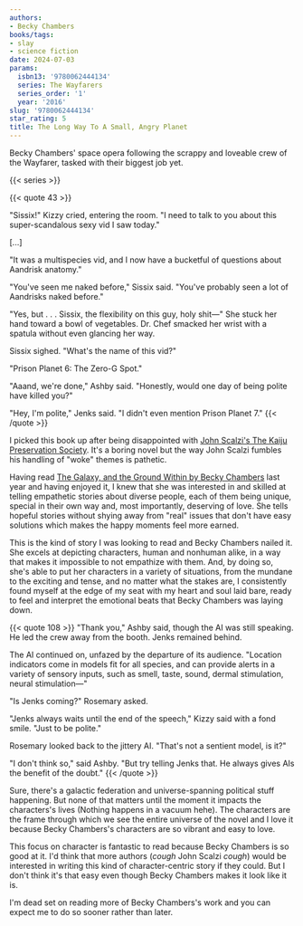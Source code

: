 ```yaml
---
authors:
- Becky Chambers
books/tags:
- slay
- science fiction
date: 2024-07-03
params:
  isbn13: '9780062444134'
  series: The Wayfarers
  series_order: '1'
  year: '2016'
slug: '9780062444134'
star_rating: 5
title: The Long Way To A Small, Angry Planet
---
```


Becky Chambers' space opera following the scrappy and loveable crew of the Wayfarer, tasked with their biggest job yet.

<!--more-->

{{< series >}}

{{< quote 43 >}}

"Sissix!" Kizzy cried, entering the room. "I need to talk to you about this super-scandalous sexy vid I saw today."

[...]

"It was a multispecies vid, and I now have a bucketful of questions about Aandrisk anatomy."

"You've seen me naked before," Sissix said. "You've probably seen a lot of Aandrisks naked before."

"Yes, but . . . Sissix, the flexibility on this guy, holy shit—" She stuck her hand toward a bowl of vegetables. Dr. Chef smacked her wrist with a spatula without even glancing her way.

Sissix sighed. "What's the name of this vid?"

"Prison Planet 6: The Zero-G Spot."

"Aaand, we're done," Ashby said. "Honestly, would one day of being polite have killed you?"

"Hey, I'm polite," Jenks said. "I didn't even mention Prison Planet 7."
{{< /quote >}}

I picked this book up after being disappointed with [John Scalzi's The Kaiju Preservation Society](/books/9780765389121/). It's a boring novel but the way John Scalzi fumbles his handling of "woke" themes is pathetic.

Having read [The Galaxy, and the Ground Within by Becky Chambers](/books/9781473647688/) last year and having enjoyed it, I knew that she was interested in and skilled at telling empathetic stories about diverse people, each of them being unique, special in their own way and, most importantly, deserving of love. She tells hopeful stories without shying away from "real" issues that don't have easy solutions which makes the happy moments feel more earned.

This is the kind of story I was looking to read and Becky Chambers nailed it. She excels at depicting characters, human and nonhuman alike, in a way that makes it impossible to not empathize with them. And, by doing so, she's able to put her characters in a variety of situations, from the mundane to the exciting and tense, and no matter what the stakes are, I consistently found myself at the edge of my seat with my heart and soul laid bare, ready to feel and interpret the emotional beats that Becky Chambers was laying down.

{{< quote 108 >}}
"Thank you," Ashby said, though the AI was still speaking. He led the crew away from the booth. Jenks remained behind.

The AI continued on, unfazed by the departure of its audience. "Location indicators come in models fit for all species, and can provide alerts in a variety of sensory inputs, such as smell, taste, sound, dermal stimulation, neural stimulation—"

"Is Jenks coming?" Rosemary asked.

"Jenks always waits until the end of the speech," Kizzy said with a fond smile. "Just to be polite."

Rosemary looked back to the jittery AI. "That's not a sentient model, is it?"

"I don't think so," said Ashby. "But try telling Jenks that. He always gives AIs the benefit of the doubt."
{{< /quote >}}

Sure, there's a galactic federation and universe-spanning political stuff happening. But none of that matters until the moment it impacts the characters's lives (Nothing happens in a vacuum hehe). The characters are the frame through which we see the entire universe of the novel and I love it because Becky Chambers's characters are so vibrant and easy to love.

This focus on character is fantastic to read because Becky Chambers is so good at it. I'd think that more authors (*cough* John Scalzi *cough*) would be interested in writing this kind of character-centric story if they could. But I don't think it's that easy even though Becky Chambers makes it look like it is.

I'm dead set on reading more of Becky Chambers's work and you can expect me to do so sooner rather than later.